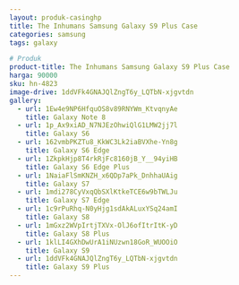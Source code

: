 ```yaml
---
layout: produk-casinghp
title: The Inhumans Samsung Galaxy S9 Plus Case
categories: samsung
tags: galaxy

# Produk
product-title: The Inhumans Samsung Galaxy S9 Plus Case
harga: 90000
sku: hn-4823
image-drive: 1ddVFk4GNAJQlZngT6y_LQTbN-xjgvtdn
gallery:
  - url: 1Ew4e9NP6HfquOS8v89RNYWm_KtvqnyAe
    title: Galaxy Note 8
  - url: 1p_Ax9xiAD_N7NJEzOhwiQlG1LMW2jj7l
    title: Galaxy S6
  - url: 162vmbPKZTu8_KkWC3Lk2iaBVXhe-Yn8g
    title: Galaxy S6 Edge
  - url: 1ZkpkHjp8T4rkRjFc8160jB_Y__94yiHB
    title: Galaxy S6 Edge Plus
  - url: 1NaiaFlSmKNZH_x6QDp7aPk_DnhhaUAig
    title: Galaxy S7
  - url: 1mdi278CyVxqQbSXlKtkeTCE6w9bTWLJu
    title: Galaxy S7 Edge
  - url: 1c9rPuRhq-N0yHjg1sdAkALuxYSq24amI
    title: Galaxy S8
  - url: 1mGxz2WVpIrtjTXVx-OlJ6ofItrItK-yD
    title: Galaxy S8 Plus
  - url: 1klLI4GXhDwUrA1iNUzwn18GoR_WUOOiO
    title: Galaxy S9
  - url: 1ddVFk4GNAJQlZngT6y_LQTbN-xjgvtdn
    title: Galaxy S9 Plus
---
```

